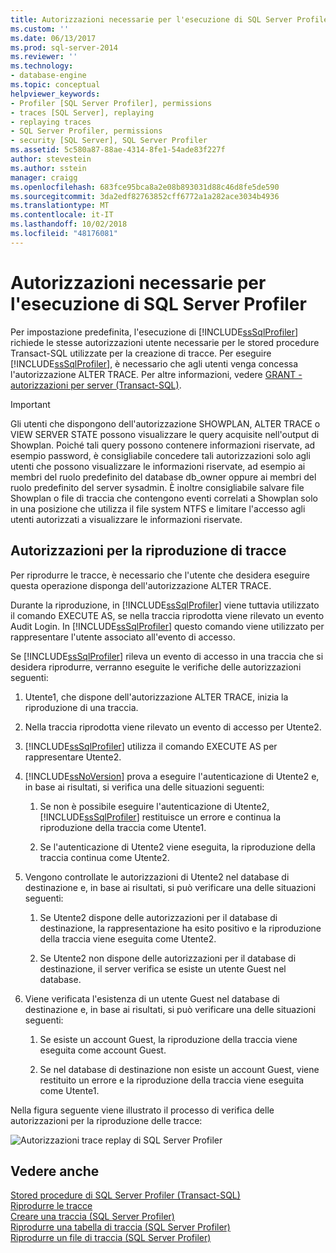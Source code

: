 ```yaml
---
title: Autorizzazioni necessarie per l'esecuzione di SQL Server Profiler | Microsoft Docs
ms.custom: ''
ms.date: 06/13/2017
ms.prod: sql-server-2014
ms.reviewer: ''
ms.technology:
- database-engine
ms.topic: conceptual
helpviewer_keywords:
- Profiler [SQL Server Profiler], permissions
- traces [SQL Server], replaying
- replaying traces
- SQL Server Profiler, permissions
- security [SQL Server], SQL Server Profiler
ms.assetid: 5c580a87-88ae-4314-8fe1-54ade83f227f
author: stevestein
ms.author: sstein
manager: craigg
ms.openlocfilehash: 683fce95bca8a2e08b893031d88c46d8fe5de590
ms.sourcegitcommit: 3da2edf82763852cff6772a1a282ace3034b4936
ms.translationtype: MT
ms.contentlocale: it-IT
ms.lasthandoff: 10/02/2018
ms.locfileid: "48176081"
---
```

# <a name="permissions-required-to-run-sql-server-profiler"></a>Autorizzazioni necessarie per l'esecuzione di SQL Server Profiler
  Per impostazione predefinita, l'esecuzione di [!INCLUDE[ssSqlProfiler](../../../includes/sssqlprofiler-md.md)] richiede le stesse autorizzazioni utente necessarie per le stored procedure Transact-SQL utilizzate per la creazione di tracce. Per eseguire [!INCLUDE[ssSqlProfiler](../../../includes/sssqlprofiler-md.md)], è necessario che agli utenti venga concessa l'autorizzazione ALTER TRACE. Per altre informazioni, vedere [GRANT - autorizzazioni per server &#40;Transact-SQL&#41;](/sql/t-sql/statements/grant-server-permissions-transact-sql).  
  
> [!IMPORTANT]  
>  Gli utenti che dispongono dell'autorizzazione SHOWPLAN, ALTER TRACE o VIEW SERVER STATE possono visualizzare le query acquisite nell'output di Showplan. Poiché tali query possono contenere informazioni riservate, ad esempio password, è consigliabile concedere tali autorizzazioni solo agli utenti che possono visualizzare le informazioni riservate, ad esempio ai membri del ruolo predefinito del database db_owner oppure ai membri del ruolo predefinito del server sysadmin. È inoltre consigliabile salvare file Showplan o file di traccia che contengono eventi correlati a Showplan solo in una posizione che utilizza il file system NTFS e limitare l'accesso agli utenti autorizzati a visualizzare le informazioni riservate.  
  
## <a name="permissions-used-to-replay-traces"></a>Autorizzazioni per la riproduzione di tracce  
 Per riprodurre le tracce, è necessario che l'utente che desidera eseguire questa operazione disponga dell'autorizzazione ALTER TRACE.  
  
 Durante la riproduzione, in [!INCLUDE[ssSqlProfiler](../../../includes/sssqlprofiler-md.md)] viene tuttavia utilizzato il comando EXECUTE AS, se nella traccia riprodotta viene rilevato un evento Audit Login. In [!INCLUDE[ssSqlProfiler](../../../includes/sssqlprofiler-md.md)] questo comando viene utilizzato per rappresentare l'utente associato all'evento di accesso.  
  
 Se [!INCLUDE[ssSqlProfiler](../../../includes/sssqlprofiler-md.md)] rileva un evento di accesso in una traccia che si desidera riprodurre, verranno eseguite le verifiche delle autorizzazioni seguenti:  
  
1.  Utente1, che dispone dell'autorizzazione ALTER TRACE, inizia la riproduzione di una traccia.  
  
2.  Nella traccia riprodotta viene rilevato un evento di accesso per Utente2.  
  
3.  [!INCLUDE[ssSqlProfiler](../../../includes/sssqlprofiler-md.md)] utilizza il comando EXECUTE AS per rappresentare Utente2.  
  
4.  [!INCLUDE[ssNoVersion](../../includes/ssnoversion-md.md)] prova a eseguire l'autenticazione di Utente2 e, in base ai risultati, si verifica una delle situazioni seguenti:  
  
    1.  Se non è possibile eseguire l'autenticazione di Utente2, [!INCLUDE[ssSqlProfiler](../../../includes/sssqlprofiler-md.md)] restituisce un errore e continua la riproduzione della traccia come Utente1.  
  
    2.  Se l'autenticazione di Utente2 viene eseguita, la riproduzione della traccia continua come Utente2.  
  
5.  Vengono controllate le autorizzazioni di Utente2 nel database di destinazione e, in base ai risultati, si può verificare una delle situazioni seguenti:  
  
    1.  Se Utente2 dispone delle autorizzazioni per il database di destinazione, la rappresentazione ha esito positivo e la riproduzione della traccia viene eseguita come Utente2.  
  
    2.  Se Utente2 non dispone delle autorizzazioni per il database di destinazione, il server verifica se esiste un utente Guest nel database.  
  
6.  Viene verificata l'esistenza di un utente Guest nel database di destinazione e, in base ai risultati, si può verificare una delle situazioni seguenti:  
  
    1.  Se esiste un account Guest, la riproduzione della traccia viene eseguita come account Guest.  
  
    2.  Se nel database di destinazione non esiste un account Guest, viene restituito un errore e la riproduzione della traccia viene eseguita come Utente1.  
  
 Nella figura seguente viene illustrato il processo di verifica delle autorizzazioni per la riproduzione delle tracce:  
  
 ![Autorizzazioni trace replay di SQL Server Profiler](../../database-engine/media/replaytracedecisiontree.gif "autorizzazioni trace replay di SQL Server Profiler")  
  
## <a name="see-also"></a>Vedere anche  
 [Stored procedure di SQL Server Profiler &#40;Transact-SQL&#41;](/sql/relational-databases/system-stored-procedures/sql-server-profiler-stored-procedures-transact-sql)   
 [Riprodurre le tracce](replay-traces.md)   
 [Creare una traccia &#40;SQL Server Profiler&#41;](create-a-trace-sql-server-profiler.md)   
 [Riprodurre una tabella di traccia &#40;SQL Server Profiler&#41;](replay-a-trace-table-sql-server-profiler.md)   
 [Riprodurre un file di traccia &#40;SQL Server Profiler&#41;](replay-a-trace-file-sql-server-profiler.md)  
  
  
